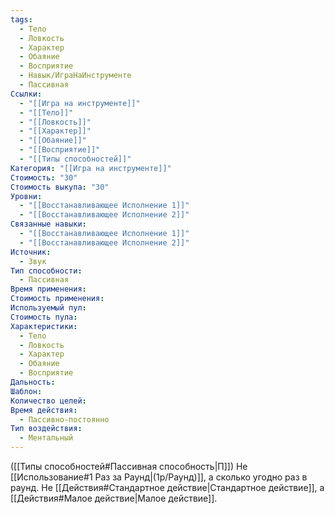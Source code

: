 ```yaml
---
tags:
  - Тело
  - Ловкость
  - Характер
  - Обаяние
  - Восприятие
  - Навык/ИграНаИнструменте
  - Пассивная
Ссылки:
  - "[[Игра на инструменте]]"
  - "[[Тело]]"
  - "[[Ловкость]]"
  - "[[Характер]]"
  - "[[Обаяние]]"
  - "[[Восприятие]]"
  - "[[Типы способностей]]"
Категория: "[[Игра на инструменте]]"
Стоимость: "30"
Стоимость выкупа: "30"
Уровни:
  - "[[Восстанавливающее Исполнение 1]]"
  - "[[Восстанавливающее Исполнение 2]]"
Связанные навыки:
  - "[[Восстанавливающее Исполнение 1]]"
  - "[[Восстанавливающее Исполнение 2]]"
Источник:
  - Звук
Тип способности:
  - Пассивная
Время применения: 
Стоимость применения: 
Используемый пул: 
Стоимость пула: 
Характеристики:
  - Тело
  - Ловкость
  - Характер
  - Обаяние
  - Восприятие
Дальность: 
Шаблон: 
Количество целей: 
Время действия:
  - Пассивно-постоянно
Тип воздействия:
  - Ментальный
---
```

([[Типы способностей#Пассивная способность|П]]) Не [[Использование#1 Раз за Раунд|(1р/Раунд)]], а сколько угодно раз в раунд.
Не [[Действия#Стандартное действие|Стандартное действие]], а [[Действия#Малое действие|Малое действие]].